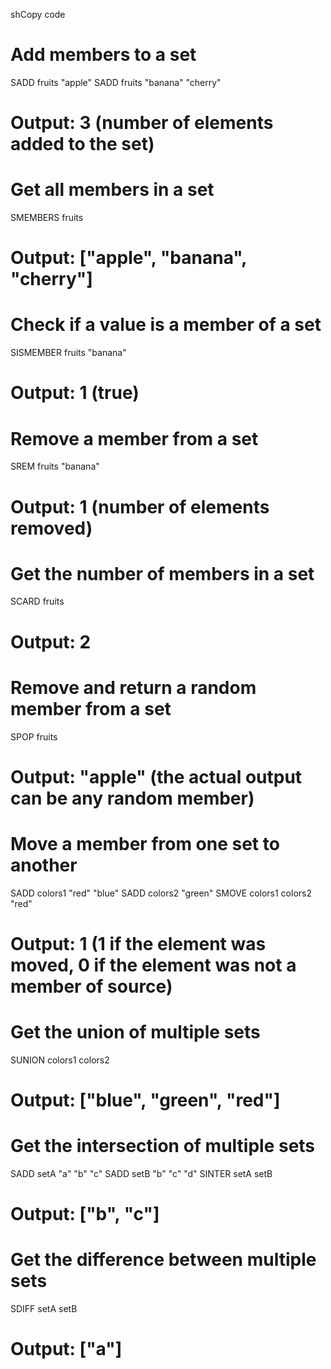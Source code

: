 shCopy code
# Add members to a set
SADD fruits "apple"
SADD fruits "banana" "cherry"
# Output: 3 (number of elements added to the set)

# Get all members in a set
SMEMBERS fruits
# Output: ["apple", "banana", "cherry"]

# Check if a value is a member of a set
SISMEMBER fruits "banana"
# Output: 1 (true)

# Remove a member from a set
SREM fruits "banana"
# Output: 1 (number of elements removed)

# Get the number of members in a set
SCARD fruits
# Output: 2

# Remove and return a random member from a set
SPOP fruits
# Output: "apple" (the actual output can be any random member)

# Move a member from one set to another
SADD colors1 "red" "blue"
SADD colors2 "green"
SMOVE colors1 colors2 "red"
# Output: 1 (1 if the element was moved, 0 if the element was not a member of source)

# Get the union of multiple sets
SUNION colors1 colors2
# Output: ["blue", "green", "red"]

# Get the intersection of multiple sets
SADD setA "a" "b" "c"
SADD setB "b" "c" "d"
SINTER setA setB
# Output: ["b", "c"]

# Get the difference between multiple sets
SDIFF setA setB
# Output: ["a"]

